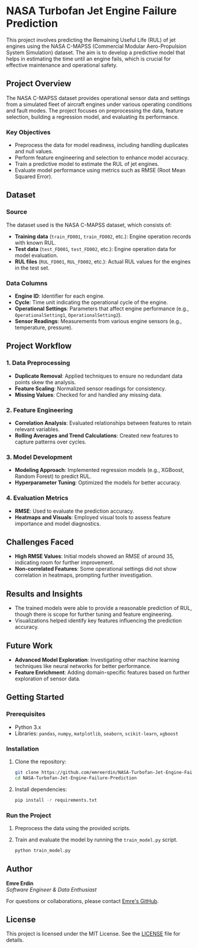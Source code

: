 
# NASA Turbofan Jet Engine Failure Prediction

This project involves predicting the Remaining Useful Life (RUL) of jet engines using the NASA C-MAPSS (Commercial Modular Aero-Propulsion System Simulation) dataset. The aim is to develop a predictive model that helps in estimating the time until an engine fails, which is crucial for effective maintenance and operational safety.

## Project Overview

The NASA C-MAPSS dataset provides operational sensor data and settings from a simulated fleet of aircraft engines under various operating conditions and fault modes. The project focuses on preprocessing the data, feature selection, building a regression model, and evaluating its performance.

### Key Objectives
- Preprocess the data for model readiness, including handling duplicates and null values.
- Perform feature engineering and selection to enhance model accuracy.
- Train a predictive model to estimate the RUL of jet engines.
- Evaluate model performance using metrics such as RMSE (Root Mean Squared Error).

## Dataset

### Source
The dataset used is the NASA C-MAPSS dataset, which consists of:
- **Training data** (`train_FD001`, `train_FD002`, etc.): Engine operation records with known RUL.
- **Test data** (`test_FD001`, `test_FD002`, etc.): Engine operation data for model evaluation.
- **RUL files** (`RUL_FD001`, `RUL_FD002`, etc.): Actual RUL values for the engines in the test set.

### Data Columns
- **Engine ID**: Identifier for each engine.
- **Cycle**: Time unit indicating the operational cycle of the engine.
- **Operational Settings**: Parameters that affect engine performance (e.g., `OperationalSetting1`, `OperationalSetting2`).
- **Sensor Readings**: Measurements from various engine sensors (e.g., temperature, pressure).

## Project Workflow

### 1. Data Preprocessing
- **Duplicate Removal**: Applied techniques to ensure no redundant data points skew the analysis.
- **Feature Scaling**: Normalized sensor readings for consistency.
- **Missing Values**: Checked for and handled any missing data.

### 2. Feature Engineering
- **Correlation Analysis**: Evaluated relationships between features to retain relevant variables.
- **Rolling Averages and Trend Calculations**: Created new features to capture patterns over cycles.

### 3. Model Development
- **Modeling Approach**: Implemented regression models (e.g., XGBoost, Random Forest) to predict RUL.
- **Hyperparameter Tuning**: Optimized the models for better accuracy.

### 4. Evaluation Metrics
- **RMSE**: Used to evaluate the prediction accuracy.
- **Heatmaps and Visuals**: Employed visual tools to assess feature importance and model diagnostics.

## Challenges Faced

- **High RMSE Values**: Initial models showed an RMSE of around 35, indicating room for further improvement.
- **Non-correlated Features**: Some operational settings did not show correlation in heatmaps, prompting further investigation.

## Results and Insights

- The trained models were able to provide a reasonable prediction of RUL, though there is scope for further tuning and feature engineering.
- Visualizations helped identify key features influencing the prediction accuracy.

## Future Work

- **Advanced Model Exploration**: Investigating other machine learning techniques like neural networks for better performance.
- **Feature Enrichment**: Adding domain-specific features based on further exploration of sensor data.

## Getting Started

### Prerequisites
- Python 3.x
- Libraries: `pandas`, `numpy`, `matplotlib`, `seaborn`, `scikit-learn`, `xgboost`

### Installation
1. Clone the repository:
   ```bash
   git clone https://github.com/emreerdin/NASA-Turbofan-Jet-Engine-Failure-Prediction.git
   cd NASA-Turbofan-Jet-Engine-Failure-Prediction
   ```

2. Install dependencies:
   ```bash
   pip install -r requirements.txt
   ```

### Run the Project
1. Preprocess the data using the provided scripts.
2. Train and evaluate the model by running the `train_model.py` script.

   ```bash
   python train_model.py
   ```

## Author

**Emre Erdin**  
*Software Engineer & Data Enthusiast*

For questions or collaborations, please contact [Emre's GitHub](https://github.com/emreerdin).

## License

This project is licensed under the MIT License. See the [LICENSE](LICENSE) file for details.
